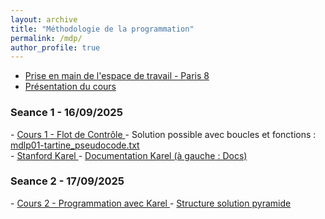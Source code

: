 ```yaml
---
layout: archive
title: "Méthodologie de la programmation"
permalink: /mdp/
author_profile: true
---
```

- <a href="https://pads.up8.edu/s/bMRoOO2dZ">Prise en main de l'espace de travail - Paris 8</a> 
- <a href="https://pads.up8.edu/paq-szN_QZqERE7BpU6Wmw"> Présentation du cours </a>

<h3 id="mdlp-1"> Seance 1 - 16/09/2025 </h3>
- <a href="https://pads.up8.edu/vVg_LRVSRbCEwaLhne1i8A?view"> Cours 1 - Flot de Contrôle </a>
- Solution possible avec boucles et fonctions : <a href="/assets/cours/MdlP/mdlp01-tartine_pseudocode.txt">mdlp01-tartine_pseudocode.txt</a> 
<br>
- <a href="https://codeinplace.stanford.edu/"> Stanford Karel </a>
- <a href="https://codeinplace.stanford.edu/public/ide/a/housekarel"> Documentation Karel (à gauche : Docs) </a>

<h3 id="mdlp-2"> Seance 2 - 17/09/2025 </h3>
- <a href="https://pads.up8.edu/IUIScxQJQiGyHFcUB1eKfg?both"> Cours 2 - Programmation avec Karel </a>
- <a href="/assets/cours/MdlP/pyramide-struct.py"> Structure solution pyramide </a>

<!--

------

<h3 id="2021">Programmation en C</h3>
- <a href="/assets/cours/MdlP/MdlP_2223_TP9.zip">TP9.zip</a> 
- <a href="/assets/cours/MdlP/MdlP_2223_CM9.pdf">CM9</a> 
- <a href="/assets/cours/MdlP/MdlP_2223_TP8.pdf">TP8</a> 
- <a href="/assets/cours/MdlP/MdlP_2223_CM8.pdf">CM8</a> 
- <a href="/assets/cours/MdlP/MdlP_2223_CM7.pdf">CM7</a> 
<h3 id="2021">Programmation objet avec python</h3>
- <a href="/assets/cours/MdlP/MdlP_2223_TP7.pdf">TP7</a>
- <a href="/assets/cours/MdlP/MdlP_2223_TP7_Correction.zip">TP7 Correction</a>

<h3 id="2021">Programmation objet avec python</h3>
- <a href="/assets/cours/MdlP/MdlP_2223_CM5.pdf">CM5</a> 
- <a href="/assets/cours/MdlP/MdlP_2223_TP5.pdf">TP5</a>
- <a href="/assets/cours/MdlP/MdlP_2223_TP5.zip">MdP_2223_TP5.zip</a> 

<h3 id="2021">Programmation objet avec python</h3>
- <a href="/assets/cours/MdlP/MdlP_2223_CM4.pdf">CM4</a> 
- <a href="/assets/cours/MdlP/MdlP_2223_TP4.pdf">TP4</a>

<h3 id="2021">Programmation impérative avec python (suite)</h3>
- <a href="/assets/cours/MdlP/MdlP_2223_CM3.pdf">CM3</a> 
- <a href="/assets/cours/MdlP/MdlP_2223_TP3.pdf">TP3</a> 
- <a href="/assets/cours/MdlP/MdlP_2223_TP3.zip">MdP_2223_TP3.zip</a> 

<h3 id="2021">Programmation impérative avec python</h3>
- <a href="/assets/cours/MdlP/MdlP_2223_CM2.pdf">CM2</a> 
- <a href="/assets/cours/MdlP/MdlP_2223_TP2.pdf">TP2</a> 
- <a href="/assets/cours/MdlP/MdlP_2223_TP2_corrige.zip">MdP_2223_TP2_corrige.zip</a> 

<h3 id="2021">Présentation du cours</h3>
- <a href="/assets/cours/MdlP/MdlP_2223_CM1.pdf">CM1</a> 
- <a href="/assets/cours/MdlP/MdlP_demo.zip">fichiers démo python et C</a> 
- <a href="/assets/cours/MdlP/MdlP_2223_TP1.pdf">TP1</a> 
- <a href="/assets/cours/MdlP/MdlP_2223_TP1_corrige.pdf">TP1 - corrigé</a> 
- <a href="/assets/cours/MdlP/MdlP_2223_TP1.zip">MdP_2223_TP1.zip</a> 
-->

